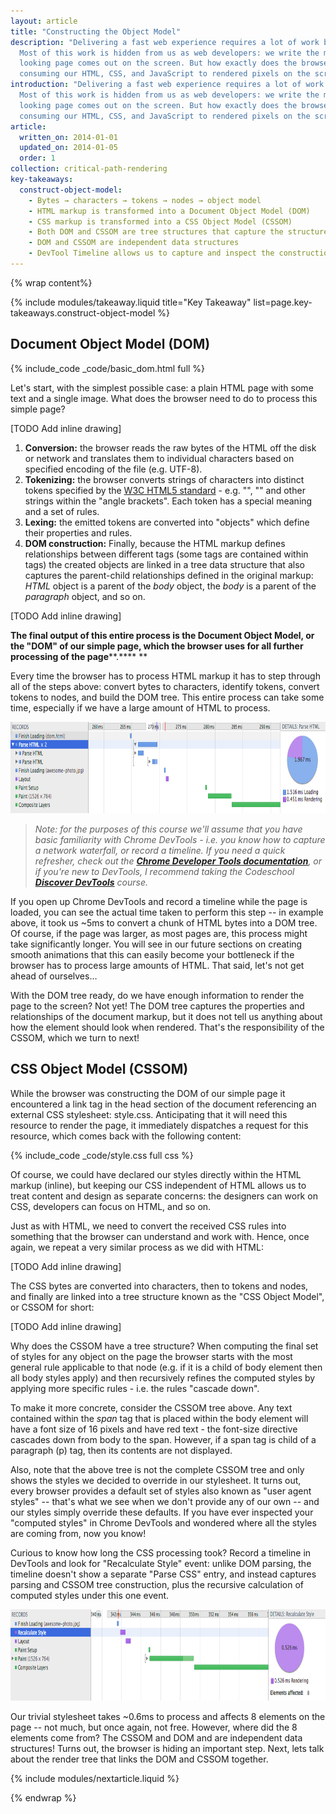 ```yaml
---
layout: article
title: "Constructing the Object Model"
description: "Delivering a fast web experience requires a lot of work by the browser. 
  Most of this work is hidden from us as web developers: we write the markup, and a nice 
  looking page comes out on the screen. But how exactly does the browser go from 
  consuming our HTML, CSS, and JavaScript to rendered pixels on the screen?"
introduction: "Delivering a fast web experience requires a lot of work by the browser. 
  Most of this work is hidden from us as web developers: we write the markup, and a nice 
  looking page comes out on the screen. But how exactly does the browser go from 
  consuming our HTML, CSS, and JavaScript to rendered pixels on the screen?"
article:
  written_on: 2014-01-01
  updated_on: 2014-01-05
  order: 1
collection: critical-path-rendering
key-takeaways:
  construct-object-model: 
    - Bytes → characters → tokens → nodes → object model
    - HTML markup is transformed into a Document Object Model (DOM)
    - CSS markup is transformed into a CSS Object Model (CSSOM)
    - Both DOM and CSSOM are tree structures that capture the structure of the markup
    - DOM and CSSOM are independent data structures
    - DevTool Timeline allows us to capture and inspect the construction and processing costs of DOM and CSSOM
---
```

{% wrap content%}

{% include modules/takeaway.liquid title="Key Takeaway" list=page.key-takeaways.construct-object-model %}

## Document Object Model (DOM)

{% include_code _code/basic_dom.html full %}

Let's start, with the simplest possible case: a plain HTML page with some text 
and a single image. What does the browser need to do to process this simple 
page?

<!-- No converter for: INLINE_DRAWING -->

[TODO Add inline drawing]

1. **Conversion:** the browser reads the raw bytes of the HTML off the disk or 
   network and translates them to individual characters based on specified 
   encoding of the file (e.g. UTF-8).
1. **Tokenizing:** the browser converts strings of characters into distinct 
   tokens specified by the [W3C HTML5 standard](http://www.w3.org/TR/html5/) - 
   e.g. "<html>", "<body>" and other strings within the "angle brackets". Each 
   token has a special meaning and a set of rules.
1. **Lexing:** the emitted tokens are converted into "objects" which define 
   their properties and rules.
1. **DOM construction:** Finally, because the HTML markup defines relationships 
   between different tags (some tags are contained within tags) the created 
   objects are linked in a tree data structure that also captures the 
   parent-child relationships defined in the original markup: _HTML_ object is a 
   parent of the _body_ object, the _body_ is a parent of the _paragraph_ 
   object, and so on. 

<!-- No converter for: INLINE_DRAWING -->

[TODO Add inline drawing]

**The final output of this entire process is the Document Object Model, or the 
"DOM" of our simple page, which the browser uses for all further processing of 
the page****.**** **

Every time the browser has to process HTML markup it has to step through all of 
the steps above: convert bytes to characters, identify tokens, convert tokens to 
nodes, and build the DOM tree. This entire process can take some time, 
especially if we have a large amount of HTML to process.

<img src="image00.png" width="624" height="146" />

> _Note: for the purposes of this course we'll assume that you have basic 
> familiarity with Chrome DevTools - i.e. you know how to capture a network 
> waterfall, or record a timeline. If you need a quick refresher, check out the 
> __[Chrome Developer Tools 
> documentation](https://developers.google.com/chrome-developer-tools/)__, or if 
> you're new to DevTools, I recommend taking the Codeschool __[Discover 
> DevTools](http://discover-devtools.codeschool.com/)__ course._

If you open up Chrome DevTools and record a timeline while the page is loaded, 
you can see the actual time taken to perform this step -- in example above, it 
took us ~5ms to convert a chunk of HTML bytes into a DOM tree. Of course, if the 
page was larger, as most pages are, this process might take significantly 
longer. You will see in our future sections on creating smooth animations that 
this can easily become your bottleneck if the browser has to process large 
amounts of HTML. That said, let's not get ahead of ourselves…

With the DOM tree ready, do we have enough information to render the page to the 
screen? Not yet! The DOM tree captures the properties and relationships of the 
document markup, but it does not tell us anything about how the element should 
look when rendered. That's the responsibility of the CSSOM, which we turn to 
next!

## CSS Object Model (CSSOM)

While the browser was constructing the DOM of our simple page it encountered a 
link tag in the head section of the document referencing an external CSS 
stylesheet: style.css. Anticipating that it will need this resource to render 
the page, it immediately dispatches a request for this resource, which comes 
back with the following content:

{% include_code _code/style.css full css %}

Of course, we could have declared our styles directly within the HTML markup 
(inline), but keeping our CSS independent of HTML allows us to treat content and 
design as separate concerns: the designers can work on CSS, developers can focus 
on HTML, and so on. 

Just as with HTML, we need to convert the received CSS rules into something that 
the browser can understand and work with. Hence, once again, we repeat a very 
similar process as we did with HTML:

<!-- No converter for: INLINE_DRAWING -->

[TODO Add inline drawing]

The CSS bytes are converted into characters, then to tokens and nodes, and 
finally are linked into a tree structure known as the "CSS Object Model", or 
CSSOM for short:

<!-- No converter for: INLINE_DRAWING -->

[TODO Add inline drawing]

Why does the CSSOM have a tree structure? When computing the final set of styles 
for any object on the page the browser starts with the most general rule 
applicable to that node (e.g. if it is a child of body element then all body 
styles apply) and then recursively refines the computed styles by applying more 
specific rules - i.e. the rules "cascade down".  

To make it more concrete, consider the CSSOM tree above. Any text contained 
within the _span_ tag that is placed within the body element will have a font 
size of 16 pixels and have red text - the font-size directive cascades down from 
body to the span. However, if a span tag is child of a paragraph (p) tag, then 
its contents are not displayed.

Also, note that the above tree is not the complete CSSOM tree and only shows the 
styles we decided to override in our stylesheet. It turns out, every browser 
provides a default set of styles also known as "user agent styles" -- that's 
what we see when we don't provide any of our own -- and our styles simply 
override these defaults. If you have ever inspected your "computed styles" in 
Chrome DevTools and wondered where all the styles are coming from, now you know!

Curious to know how long the CSS processing took? Record a timeline in DevTools 
and look for "Recalculate Style" event: unlike DOM parsing, the timeline doesn't 
show a separate "Parse CSS" entry, and instead captures parsing and CSSOM tree 
construction, plus the recursive calculation of computed styles under this one 
event.

<img src="image01.png" width="624" height="146" />

Our trivial stylesheet takes ~0.6ms to process and affects 8 elements on the 
page -- not much, but once again, not free. However, where did the 8 elements 
come from? The CSSOM and DOM and are independent data structures! Turns out, the 
browser is hiding an important step. Next, lets talk about the render tree that 
links the DOM and CSSOM together.

{% include modules/nextarticle.liquid %}

{% endwrap %}